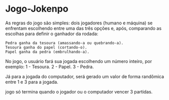 # Jogo-Jokenpo

As regras do jogo são simples: dois jogadores (humano e máquina) se enfrentam escolhendo entre uma das três opções e, após, comparando as escolhas para definir o 
ganhador da rodada:

    Pedra ganha da tesoura (amassando-a ou quebrando-a).
    Tesoura ganha do papel (cortando-o).
    Papel ganha da pedra (embrulhando-a).

No jogo, o usuário fará sua jogada escolhendo um número inteiro, por exemplo:
1 - Tesoura.
2 - Papel.
3 - Pedra.

Já para a jogada do computador, será gerado um valor de forma randômica entre 1 e 3 para a jogada.

jogo só termina quando o jogador ou o computador vencer 3 partidas.
